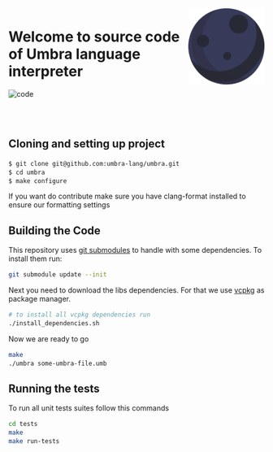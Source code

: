 <img src=".github/logo.svg" width="150px" align="right"/>

# Welcome to source code of Umbra language interpreter

![code](https://img.shields.io/github/languages/code-size/umbra-lang/umbra)

<br/>
<br/>

## Cloning and setting up project

```sh
$ git clone git@github.com:umbra-lang/umbra.git
$ cd umbra
$ make configure
```

If you want do contribute make sure you have clang-format installed to ensure our formatting settings

## Building the Code

This repository uses [git submodules](https://git-scm.com/book/en/v2/Git-Tools-Submodules) to handle with some dependencies. To install them run:

```sh
git submodule update --init
```

Next you need to download the libs dependencies. For that we use [vcpkg](https://vcpkg.io/en/index.html) as package manager.

```sh
# to install all vcpkg dependencies run
./install_dependencies.sh
```
Now we are ready to go

```sh
make
./umbra some-umbra-file.umb
```
## Running the tests

To run all unit tests suites follow this commands

```sh
cd tests
make
make run-tests
```
